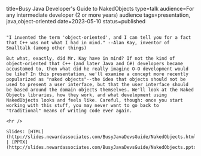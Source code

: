 title=Busy Java Developer's Guide   to NakedObjects
type=talk
audience=For any intermediate developer (2 or more years) audience
tags=presentation, java,object-oriented
date=2023-05-10
status=published
~~~~~~

"I invented the term 'object-oriented', and I can tell you for a fact that C++ was not what I had in mind." --Alan Kay, inventor of Smalltalk (among other things)

But what, exactly, did Mr. Kay have in mind? If not the kind of object-oriented that C++ (and later Java and C#) developers became accustomed to, then what did he really imagine O-O development would be like? In this presentation, we'll examine a concept more recently popularized as "naked objects"--the idea that objects should not be used to present a user interface, but that the user interface should be based around the domain objects themselves. We'll look at the Naked Objects libraries, how they work, and what development using NakedObjects looks and feels like. Careful, though: once you start working with this stuff, you may never want to go back to "traditional" means of writing code ever again.
    
<hr />

Slides: [HTML](http://slides.newardassociates.com/BusyJavaDevsGuide/NakedObjects.html) | [PPTX](http://slides.newardassociates.com/BusyJavaDevsGuide/NakedObjects.pptx)
